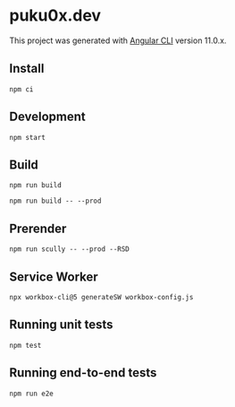 # puku0x.dev

This project was generated with [Angular CLI](https://github.com/angular/angular-cli) version 11.0.x.

## Install

```
npm ci
```

## Development

```
npm start
```

## Build

```
npm run build
```

```
npm run build -- --prod
```

## Prerender

```
npm run scully -- --prod --RSD
```

## Service Worker

```
npx workbox-cli@5 generateSW workbox-config.js
```

## Running unit tests

```
npm test
```

## Running end-to-end tests

```
npm run e2e
```
